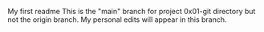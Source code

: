 My first readme
This is the "main" branch for project 0x01-git directory but not the origin branch.
My personal edits will appear in this branch.
